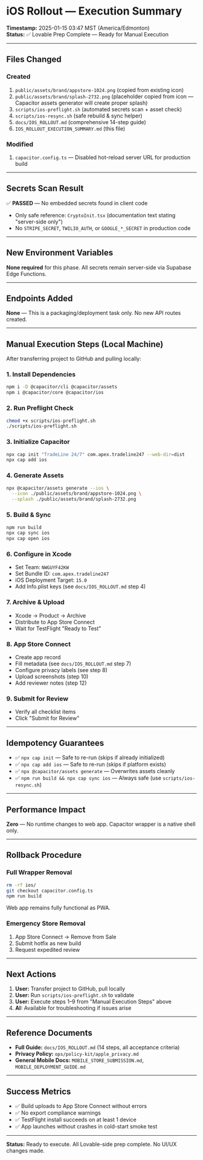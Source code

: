 # iOS Rollout — Execution Summary

**Timestamp:** 2025-01-15 03:47 MST (America/Edmonton)  
**Status:** ✅ Lovable Prep Complete — Ready for Manual Execution  

---

## Files Changed

### Created
1. `public/assets/brand/appstore-1024.png` (copied from existing icon)
2. `public/assets/brand/splash-2732.png` (placeholder copied from icon — Capacitor assets generator will create proper splash)
3. `scripts/ios-preflight.sh` (automated secrets scan + asset check)
4. `scripts/ios-resync.sh` (safe rebuild & sync helper)
5. `docs/IOS_ROLLOUT.md` (comprehensive 14-step guide)
6. `IOS_ROLLOUT_EXECUTION_SUMMARY.md` (this file)

### Modified
1. `capacitor.config.ts` — Disabled hot-reload server URL for production build

---

## Secrets Scan Result

✅ **PASSED** — No embedded secrets found in client code  
- Only safe reference: `CryptoInit.tsx` (documentation text stating "server-side only")
- No `STRIPE_SECRET`, `TWILIO_AUTH`, or `GOOGLE_*_SECRET` in production code

---

## New Environment Variables

**None required** for this phase. All secrets remain server-side via Supabase Edge Functions.

---

## Endpoints Added

**None** — This is a packaging/deployment task only. No new API routes created.

---

## Manual Execution Steps (Local Machine)

After transferring project to GitHub and pulling locally:

### 1. Install Dependencies
```bash
npm i -D @capacitor/cli @capacitor/assets
npm i @capacitor/core @capacitor/ios
```

### 2. Run Preflight Check
```bash
chmod +x scripts/ios-preflight.sh
./scripts/ios-preflight.sh
```

### 3. Initialize Capacitor
```bash
npx cap init "TradeLine 24/7" com.apex.tradeline247 --web-dir=dist
npx cap add ios
```

### 4. Generate Assets
```bash
npx @capacitor/assets generate --ios \
  --icon ./public/assets/brand/appstore-1024.png \
  --splash ./public/assets/brand/splash-2732.png
```

### 5. Build & Sync
```bash
npm run build
npx cap sync ios
npx cap open ios
```

### 6. Configure in Xcode
- Set Team: `NWGUYF42KW`
- Set Bundle ID: `com.apex.tradeline247`
- iOS Deployment Target: `15.0`
- Add Info.plist keys (see `docs/IOS_ROLLOUT.md` step 4)

### 7. Archive & Upload
- Xcode → Product → Archive
- Distribute to App Store Connect
- Wait for TestFlight "Ready to Test"

### 8. App Store Connect
- Create app record
- Fill metadata (see `docs/IOS_ROLLOUT.md` step 7)
- Configure privacy labels (see step 8)
- Upload screenshots (step 10)
- Add reviewer notes (step 12)

### 9. Submit for Review
- Verify all checklist items
- Click "Submit for Review"

---

## Idempotency Guarantees

- ✅ `npx cap init` — Safe to re-run (skips if already initialized)
- ✅ `npx cap add ios` — Safe to re-run (skips if platform exists)
- ✅ `npx @capacitor/assets generate` — Overwrites assets cleanly
- ✅ `npm run build && npx cap sync ios` — Always safe (use `scripts/ios-resync.sh`)

---

## Performance Impact

**Zero** — No runtime changes to web app. Capacitor wrapper is a native shell only.

---

## Rollback Procedure

### Full Wrapper Removal
```bash
rm -rf ios/
git checkout capacitor.config.ts
npm run build
```

Web app remains fully functional as PWA.

### Emergency Store Removal
1. App Store Connect → Remove from Sale
2. Submit hotfix as new build
3. Request expedited review

---

## Next Actions

1. **User:** Transfer project to GitHub, pull locally
2. **User:** Run `scripts/ios-preflight.sh` to validate
3. **User:** Execute steps 1–9 from "Manual Execution Steps" above
4. **AI:** Available for troubleshooting if issues arise

---

## Reference Documents

- **Full Guide:** `docs/IOS_ROLLOUT.md` (14 steps, all acceptance criteria)
- **Privacy Policy:** `ops/policy-kit/apple_privacy.md`
- **General Mobile Docs:** `MOBILE_STORE_SUBMISSION.md`, `MOBILE_DEPLOYMENT_GUIDE.md`

---

## Success Metrics

- ✅ Build uploads to App Store Connect without errors
- ✅ No export compliance warnings
- ✅ TestFlight install succeeds on at least 1 device
- ✅ App launches without crashes in cold-start smoke test

---

**Status:** Ready to execute. All Lovable-side prep complete. No UI/UX changes made.
